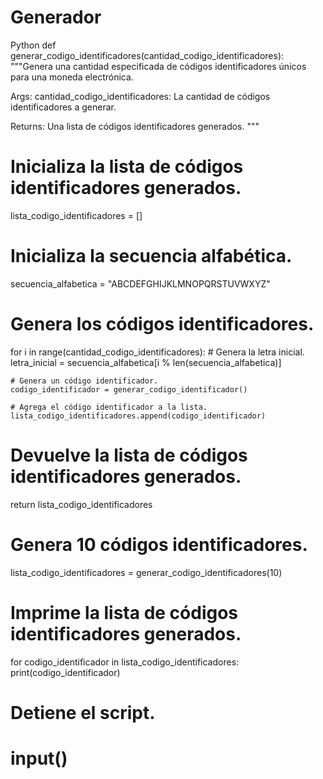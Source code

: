 # Generador
Python 
def generar_codigo_identificadores(cantidad_codigo_identificadores):
  """Genera una cantidad especificada de códigos identificadores únicos para una moneda electrónica.

  Args:
    cantidad_codigo_identificadores: La cantidad de códigos identificadores a generar.

  Returns:
    Una lista de códigos identificadores generados.
  """

  # Inicializa la lista de códigos identificadores generados.
  lista_codigo_identificadores = []

  # Inicializa la secuencia alfabética.
  secuencia_alfabetica = "ABCDEFGHIJKLMNOPQRSTUVWXYZ"

  # Genera los códigos identificadores.
  for i in range(cantidad_codigo_identificadores):
    # Genera la letra inicial.
    letra_inicial = secuencia_alfabetica[i % len(secuencia_alfabetica)]

    # Genera un código identificador.
    codigo_identificador = generar_codigo_identificador()

    # Agrega el código identificador a la lista.
    lista_codigo_identificadores.append(codigo_identificador)

  # Devuelve la lista de códigos identificadores generados.
  return lista_codigo_identificadores


# Genera 10 códigos identificadores.
lista_codigo_identificadores = generar_codigo_identificadores(10)

# Imprime la lista de códigos identificadores generados.
for codigo_identificador in lista_codigo_identificadores:
  print(codigo_identificador)

# Detiene el script.
# input()
